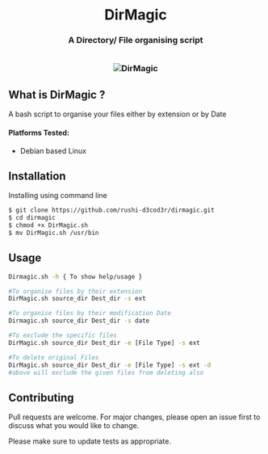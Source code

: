 <h1 align="center">
  <b>DirMagic</b>
  <br>
</h1> 
<h3 align="center">
A Directory/ File organising script
</p>
<br/


![DirMagic](https://github.com/rushi-d3cod3r/dirmagic/assets/85064514/9bc19715-f34b-4d9b-9bd3-30fa96b5605a)


## What is DirMagic ?
A bash script to organise your files either by extension or by Date
#### Platforms Tested:
 + Debian based Linux

## Installation

Installing using command line
```bash
$ git clone https://github.com/rushi-d3cod3r/dirmagic.git
$ cd dirmagic 
$ chmod +x DirMagic.sh 
$ mv DirMagic.sh /usr/bin

```

## Usage

```bash
Dirmagic.sh -h { To show help/usage }

#To organise files by their extension
DirMagic.sh source_dir Dest_dir -s ext 

#To organise files by their modification Date
Dirmagic.sh source_dir Dest_dir -s date

#To exclude the specific files 
DirMagic.sh source_dir Dest_dir -e [File Type] -s ext 

#To delete original Files 
DirMagic.sh source_dir Dest_dir -e [File Type] -s ext -d
#above will exclude the given files from deleting also 


```

## Contributing

Pull requests are welcome. For major changes, please open an issue first
to discuss what you would like to change.

Please make sure to update tests as appropriate.
